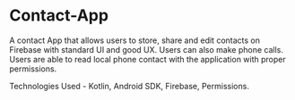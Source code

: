 # Contact-App

A contact App that allows users to store, share and edit contacts on
Firebase with standard UI and good UX. Users can also make phone
calls. Users are able to read local phone contact with the application with
proper permissions.

Technologies Used - Kotlin, Android SDK, Firebase, Permissions.
